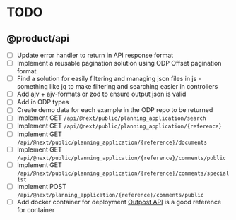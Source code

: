 # TODO

## @product/api

- [ ] Update error handler to return in API response format
- [ ] Implement a reusable pagination solution using ODP Offset pagination format
- [ ] Find a solution for easily filtering and managing json files in js - something like jq to make filtering and searching easier in controllers
- [ ] Add ajv + ajv-formats or zod to ensure output json is valid
- [ ] Add in ODP types
- [ ] Create demo data for each example in the ODP repo to be returned
- [ ] Implement GET `/api/@next/public/planning_application/search`
- [ ] Implement GET `/api/@next/public/planning_application/{reference}`
- [ ] Implement GET `/api/@next/public/planning_application/{reference}/documents`
- [ ] Implement GET `/api/@next/public/planning_application/{reference}/comments/public`
- [ ] Implement GET `/api/@next/public/planning_application/{reference}/comments/specialist`
- [ ] Implement POST `/api/@next/planning_application/{reference}/comments/public`
- [ ] Add docker container for deployment [Outpost API](https://github.com/wearefuturegov/outpost-api-service) is a good reference for container
